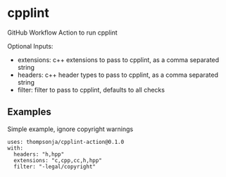 # cpplint

GitHub Workflow Action to run cpplint

Optional Inputs:
* extensions: c++ extensions to pass to cpplint, as a comma separated string
* headers: c++ header types to pass to cpplint, as a comma separated string
* filter: filter to pass to cpplint, defaults to all checks

## Examples

Simple example, ignore copyright warnings

```ylm
uses: thompsonja/cpplint-action@0.1.0
with:
  headers: "h,hpp"
  extensions: "c,cpp,cc,h,hpp"
  filter: "-legal/copyright"
```
